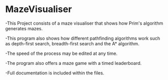 # MazeVisualiser
-This Project consists of a maze visualiser that shows how Prim's algorithm generates mazes. 

-This program also shows how different pathfinding algorithms work such as depth-first search, breadth-first search and the A* algorithm. 

-The speed of the process may be edited at any time. 

-The program also offers a maze game with a timed leaderboard. 


-Full documentation is included within the files.
